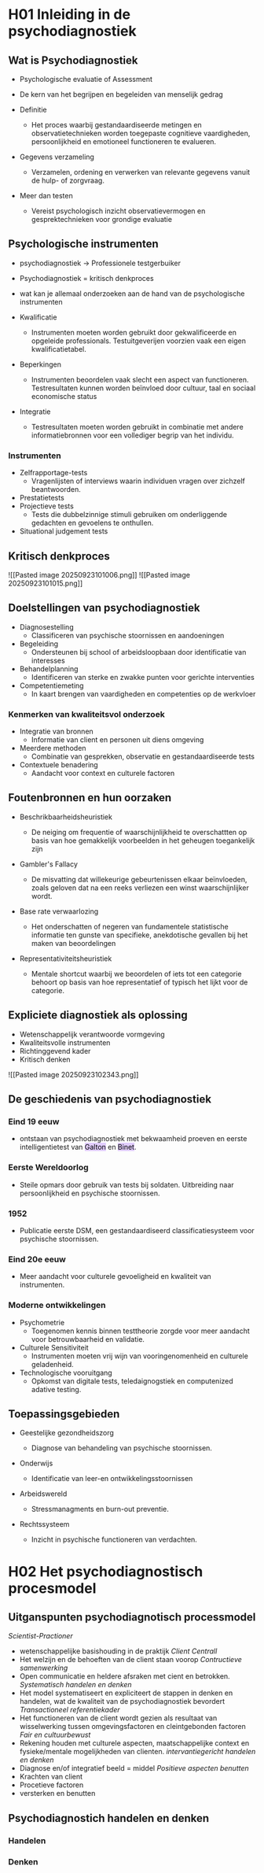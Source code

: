 # H01 Inleiding in de psychodiagnostiek

## Wat is Psychodiagnostiek
- Psychologische evaluatie of Assessment
- De kern van het begrijpen en begeleiden van menselijk gedrag

- Definitie
	- Het proces waarbij gestandaardiseerde metingen en observatietechnieken worden toegepaste cognitieve vaardigheden, persoonlijkheid en emotioneel functioneren te evalueren.
- Gegevens verzameling 
	- Verzamelen, ordening en verwerken van relevante gegevens vanuit de hulp- of zorgvraag.
- Meer dan testen
	- Vereist psychologisch inzicht observatievermogen en gesprektechnieken voor grondige evaluatie

## Psychologische instrumenten
- psychodiagnostiek -> Professionele testgerbuiker
- Psychodiagnostiek = kritisch denkproces
- wat kan je allemaal onderzoeken aan de hand van de psychologische instrumenten

- Kwalificatie
	- Instrumenten moeten worden gebruikt door gekwalificeerde en  opgeleide professionals.  Testuitgeverijen voorzien vaak een  eigen kwalificatietabel.
- Beperkingen
	- Instrumenten beoordelen vaak slecht een aspect van functioneren. Testresultaten kunnen worden beïnvloed door cultuur, taal en sociaal economische status
- Integratie
	- Testresultaten moeten worden gebruikt in combinatie met andere informatiebronnen voor een vollediger begrip van het individu.

### Instrumenten
- Zelfrapportage-tests
	- Vragenlijsten of interviews waarin individuen vragen over zichzelf beantwoorden.
- Prestatietests
- Projectieve tests
	- Tests die dubbelzinnige stimuli gebruiken om onderliggende gedachten en gevoelens te onthullen.
- Situational  judgement tests

## Kritisch denkproces
![[Pasted image 20250923101006.png]]
![[Pasted image 20250923101015.png]]

## Doelstellingen van psychodiagnostiek

- Diagnosestelling
	- Classificeren van psychische stoornissen en aandoeningen
- Begeleiding
	- Ondersteunen bij school of arbeidsloopbaan door identificatie van interesses
- Behandelplanning
	- Identificeren van sterke en zwakke punten voor gerichte interventies 
- Competentiemeting
	- In kaart brengen van vaardigheden en competenties op de werkvloer

### Kenmerken van kwaliteitsvol onderzoek
- Integratie van bronnen
	- Informatie van client en personen uit diens omgeving
- Meerdere methoden
	- Combinatie van gesprekken, observatie en gestandaardiseerde tests
- Contextuele benadering
	- Aandacht voor context en culturele factoren


## Foutenbronnen en hun oorzaken
- Beschrikbaarheidsheuristiek
	- De neiging om frequentie of waarschijnlijkheid te overschattten op basis van hoe gemakkelijk voorbeelden in het geheugen toegankelijk zijn

- Gambler's Fallacy
	- De misvatting dat willekeurige gebeurtenissen elkaar beïnvloeden, zoals geloven dat na een reeks verliezen een winst waarschijnlijker wordt.

- Base rate verwaarlozing
	- Het onderschatten of negeren van fundamentele statistische informatie ten gunste van specifieke, anekdotische gevallen bij het maken van beoordelingen

- Representativiteitsheuristiek
	- Mentale shortcut waarbij we beoordelen of iets tot een categorie behoort op basis van hoe representatief of typisch het lijkt voor de categorie.

## Expliciete diagnostiek als oplossing
- Wetenschappelijk verantwoorde vormgeving
- Kwaliteitsvolle instrumenten
- Richtinggevend kader
- Kritisch denken

![[Pasted image 20250923102343.png]]

## De geschiedenis van psychodiagnostiek
### Eind 19 eeuw
- ontstaan van psychodiagnostiek met bekwaamheid proeven en eerste intelligentietest van <mark style="background: #D2B3FFA6;">Galton</mark> en <mark style="background: #D2B3FFA6;">Binet</mark>.

### Eerste Wereldoorlog
- Steile opmars door gebruik van tests bij soldaten. Uitbreiding naar persoonlijkheid en psychische stoornissen.

### 1952
- Publicatie eerste DSM, een gestandaardiseerd classificatiesysteem voor psychische stoornissen.

### Eind 20e eeuw
- Meer aandacht voor culturele gevoeligheid en kwaliteit van instrumenten.

### Moderne ontwikkelingen
- Psychometrie
	- Toegenomen kennis binnen testtheorie zorgde voor meer aandacht voor betrouwbaarheid en validatie.
- Culturele Sensitiviteit
	- Instrumenten moeten vrij wijn van vooringenomenheid en culturele geladenheid.
- Technologische vooruitgang
	- Opkomst van digitale tests, teledaignogstiek en computenized adative testing.


## Toepassingsgebieden
- Geestelijke gezondheidszorg
	- Diagnose van behandeling van psychische stoornissen.

- Onderwijs
	- Identificatie van leer-en ontwikkelingsstoornissen

- Arbeidswereld
	- Stressmanagments en burn-out preventie.

- Rechtssysteem
	- Inzicht in psychische functioneren van verdachten.


# H02 Het psychodiagnostisch procesmodel

## Uitganspunten psychodiagnotisch processmodel

*Scientist-Practioner* 
- wetenschappelijke basishouding in de praktijk
*Client Centrall*
- Het welzijn en de behoeften van de client staan voorop
*Contructieve samenwerking*
- Open communicatie en heldere afsraken met cient en betrokken.
*Systematisch handelen en denken*
- Het model systematiseert en expliciteert de stappen in denken en handelen, wat de kwaliteit van de psychodiagnostiek bevordert
*Transactioneel referentiekader*
- Het functioneren van de client wordt gezien als resultaat van wisselwerking tussen omgevingsfactoren en cleintgebonden factoren
*Fair en cultuurbewust* 
- Rekening houden met culturele aspecten, maatschappelijke context en fysieke/mentale mogelijkheden van clienten.
*intervantiegericht handelen en denken*
- Diagnose en/of integratief beeld = middel
*Positieve aspecten benutten*
- Krachten van client
- Procetieve factoren
- versterken en benutten

## Psychodiagnostich handelen en denken

### Handelen

### Denken